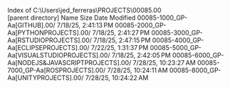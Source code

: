 Index of C:\Users\jed_ferreras\PROJECTS\00085.00\
[parent directory]
Name	Size	Date Modified
00085-1000_GP-Aa[GITHUB].00/		7/18/25, 2:41:13 PM
00085-2000_GP-Aa[PYTHONPROJECTS].00/		7/18/25, 2:41:27 PM
00085-3000_GP-Aa[RSTUDIOPROJECTS].00/		7/18/25, 2:47:15 PM
00085-4000_GP-Aa[ECLIPSEPROJECTS].00/		7/22/25, 1:31:37 PM
00085-5000_GP-Aa[VISUALSTUDIOPROJECTS].00/		7/18/25, 2:42:05 PM
00085-6000_GP-Aa[NODEJS&JAVASCRIPTPROJECTS].00/		7/28/25, 10:23:27 AM
00085-7000_GP-Aa[ROSPROJECTS].00/		7/28/25, 10:24:11 AM
00085-8000_GP-Aa[UNITYPROJECTS].00/		7/28/25, 10:24:22 AM